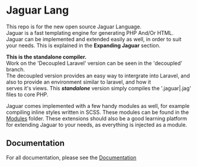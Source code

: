 # Jaguar Lang

This repo is for the new open source Jaguar Language.   
Jaguar is a fast templating engine for generating PHP And/Or HTML.    
Jaguar can be implemented and extended easily as well, in order to suit your needs. This is explained in the **Expanding Jaguar** section.   

**This is the standalone compiler.**  
Work on the 'Decoupled Laravel' version can be seen in the 'decoupled' branch.  
The decoupled version provides an easy way to intergrate into Laravel, and also to provide an environment similar to laravel, and how it   
serves it's views. This _**standalone**_ version simply compiles the '.jaguar|.jag' files to core PHP.

Jaguar comes implemented with a few handy modules as well, for example compiling inline styles written in SCSS. These modules can be found in the   
[Modules](src/modules) folder. These extensions should also be a good learning platform for extending Jaguar to your needs, as everything is injected as a module.  

## Documentation
For all documentation, please see the [Documentation](https://stormburpee.gitlab.io/jaguar/#/)
